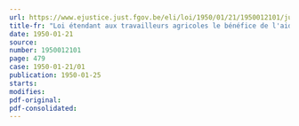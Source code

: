 ```yaml
---
url: https://www.ejustice.just.fgov.be/eli/loi/1950/01/21/1950012101/justel
title-fr: "Loi étendant aux travailleurs agricoles le bénéfice de l'aide au rééquipement ménager"
date: 1950-01-21
source:
number: 1950012101
page: 479
case: 1950-01-21/01
publication: 1950-01-25
starts:
modifies:
pdf-original:
pdf-consolidated:
---
```


